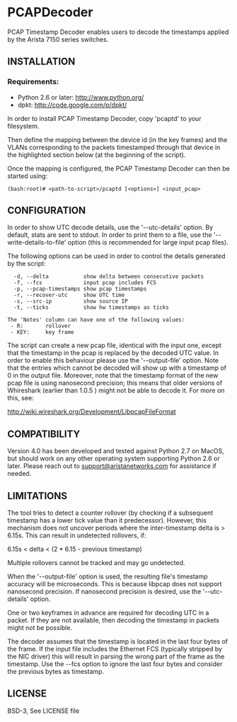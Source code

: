PCAPDecoder
===========
PCAP Timestamp Decoder enables users to decode the timestamps
applied by the Arista 7150 series switches.

## INSTALLATION

### Requirements: 
* Python 2.6 or later: http://www.python.org/
* dpkt: http://code.google.com/p/dpkt/

In order to install PCAP Timestamp Decoder, copy 'pcaptd' to
your filesystem.

Then define the mapping between the device id (in the key frames)
and the VLANs corresponding to the packets timestamped through
that device in the highlighted section below (at the beginning
of the script).

Once the mapping is configured, the PCAP Timestamp Decoder can
then be started using:

```
(bash:root)# <path-to-script>/pcaptd [<options>] <input_pcap>
```

## CONFIGURATION 
In order to show UTC decode details, use the '--utc-details'
option. By default, stats are sent to stdout. In order to print
them to a file, use the '--write-details-to-file' option (this
is recommended for large input pcap files).

The following options can be used in order to control the
details generated by the script:

```
  -d, --delta           show delta between consecutive packets
  -f, --fcs             input pcap includes FCS
  -p, --pcap-timestamps show pcap timestamps
  -r, --recover-utc     show UTC time
  -s, --src-ip          show source IP
  -t, --ticks           show hw timestamps as ticks

The 'Notes' column can have one of the following values:
 - R:       rollover
 - KEY:     key frame
```

The script can create a new pcap file, identical with the input
one, except that the timestamp in the pcap is replaced by the
decoded UTC value. In order to enable this behaviour please use
the '--output-file' option.  Note that the entries which cannot
be decoded will show up with a timestamp of 0 in the output file.
Moreover, note that the timestamp format of the new pcap file
is using nanosecond precision; this means that older versions
of Whireshark (earlier than 1.0.5 ) might not be able to decode 
it. For more on this, see:

http://wiki.wireshark.org/Development/LibpcapFileFormat


## COMPATIBILITY 
Version 4.0 has been developed and tested against
Python 2.7 on MacOS, but should work on any other operating
system supporting Python 2.6 or later. Please reach out to
support@aristanetworks.com for assistance if needed.

## LIMITATIONS
The tool tries to detect a counter rollover (by checking if a
subsequent timestamp has a lower tick value than it
predecessor). However, this mechanism does not uncover periods
where the inter-timestamp delta is > 6.15s. This can result in
undetected rollovers, if:

6.15s < delta < (2 * 6.15 - previous timestamp)

Multiple rollovers cannot be tracked and may go undetected.

When the '--output-file' option is used, the resulting file's
timestamp accuracy will be microseconds. This is because libpcap
does not support nanosecond precision.  If nanosecond precision
is desired, use the '--utc-details' option.

One or two keyframes in advance are required for decoding UTC in
a packet. If they are not available, then decoding the
timestamp in packets might not be possible.

The decoder assumes that the timestamp is located in the last
four bytes of the frame. If the input file includes the Ethernet
FCS (typically stripped by the NIC driver) this will result
in parsing the wrong part of the frame as the timestamp. Use the
--fcs option to ignore the last four bytes and consider the
previous bytes as timestamp.

## LICENSE
BSD-3, See LICENSE file